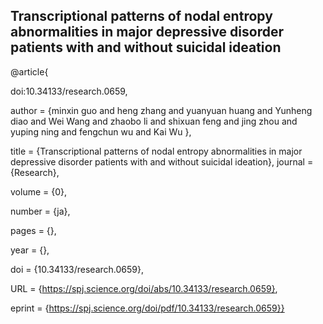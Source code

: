 ## Transcriptional patterns of nodal entropy abnormalities in major depressive disorder patients with and without suicidal ideation

@article{

doi:10.34133/research.0659,

author = {minxin guo  and heng zhang  and yuanyuan huang  and Yunheng diao  and Wei Wang  and zhaobo li  and shixuan feng  and jing zhou  and yuping ning  and fengchun wu  and Kai Wu },

title = {Transcriptional patterns of nodal entropy abnormalities in major depressive disorder patients with and without suicidal ideation},
journal = {Research},

volume = {0},

number = {ja},

pages = {},

year = {},

doi = {10.34133/research.0659},

URL = {https://spj.science.org/doi/abs/10.34133/research.0659},

eprint = {https://spj.science.org/doi/pdf/10.34133/research.0659}}

